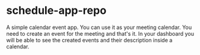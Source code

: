 # schedule-app-repo

A simple calendar event app.
You can use it as your meeting calendar.
You need to create an event for the meeting and that's it. In your dashboard you will be able to see the created events and their description inside a calendar.
